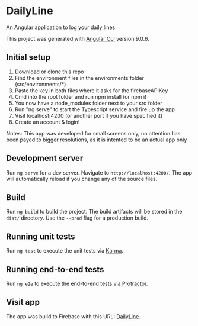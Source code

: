 # DailyLine
An Angular application to log your daily lines

This project was generated with [Angular CLI](https://github.com/angular/angular-cli) version 9.0.6.

## Initial setup

1. Download or clone this repo
2. Find the environment files in the environments folder (src/environments/*)
3. Paste the key in both files where it asks for the firebaseAPIKey
4. Cmd into the root folder and run npm install (or npm i)
5. You now have a node_modules folder next to your src folder
6. Run "ng serve" to start the Typescript service and fire up the app
7. Visit localhost:4200 (or another port if you have specified it)
8. Create an account & login!

Notes: This app was developed for small screens only, no attention has been payed to bigger resolutions, as it is intented to be an actual app only

## Development server

Run `ng serve` for a dev server. Navigate to `http://localhost:4200/`. The app will automatically reload if you change any of the source files.

## Build

Run `ng build` to build the project. The build artifacts will be stored in the `dist/` directory. Use the `--prod` flag for a production build.

## Running unit tests

Run `ng test` to execute the unit tests via [Karma](https://karma-runner.github.io).

## Running end-to-end tests

Run `ng e2e` to execute the end-to-end tests via [Protractor](http://www.protractortest.org/).

## Visit app

The app was build to Firebase with this URL: [DailyLine](https://dailyline-37b96.web.app).
